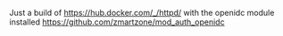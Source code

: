 Just a build of https://hub.docker.com/_/httpd/ with the openidc module installed https://github.com/zmartzone/mod_auth_openidc